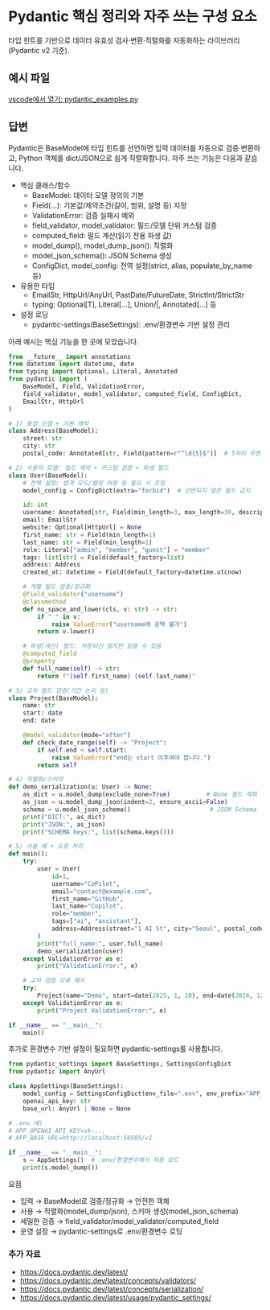 # Pydantic 핵심 정리와 자주 쓰는 구성 요소
타입 힌트를 기반으로 데이터 유효성 검사·변환·직렬화를 자동화하는 라이브러리(Pydantic v2 기준).

## 예시 파일
[vscode에서 열기: pydantic_examples.py](vscode://file/Users/donghun2/workspace/machine_learning/ua/chap04/structured-output-agent/pydantic_examples.py)

## 답변
Pydantic은 BaseModel에 타입 힌트를 선언하면 입력 데이터를 자동으로 검증·변환하고, Python 객체를 dict/JSON으로 쉽게 직렬화합니다. 자주 쓰는 기능은 다음과 같습니다.

- 핵심 클래스/함수
  - BaseModel: 데이터 모델 정의의 기본
  - Field(...): 기본값/제약조건(길이, 범위, 설명 등) 지정
  - ValidationError: 검증 실패시 예외
  - field_validator, model_validator: 필드/모델 단위 커스텀 검증
  - computed_field: 필드 계산(읽기 전용 파생 값)
  - model_dump(), model_dump_json(): 직렬화
  - model_json_schema(): JSON Schema 생성
  - ConfigDict, model_config: 전역 설정(strict, alias, populate_by_name 등)
- 유용한 타입
  - EmailStr, HttpUrl/AnyUrl, PastDate/FutureDate, StrictInt/StrictStr
  - typing: Optional[T], Literal[...], Union/|, Annotated[...] 등
- 설정 로딩
  - pydantic-settings(BaseSettings): .env/환경변수 기반 설정 관리

아래 예시는 핵심 기능을 한 곳에 모았습니다.

````python
from __future__ import annotations
from datetime import datetime, date
from typing import Optional, Literal, Annotated
from pydantic import (
    BaseModel, Field, ValidationError,
    field_validator, model_validator, computed_field, ConfigDict,
    EmailStr, HttpUrl
)

# 1) 중첩 모델 + 기본 제약
class Address(BaseModel):
    street: str
    city: str
    postal_code: Annotated[str, Field(pattern=r"^\d{5}$")]  # 5자리 우편번호

# 2) 사용자 모델: 필드 제약 + 커스텀 검증 + 파생 필드
class User(BaseModel):
    # 전역 설정: 엄격 모드/별칭 허용 등 필요 시 조정
    model_config = ConfigDict(extra="forbid")  # 선언되지 않은 필드 금지

    id: int
    username: Annotated[str, Field(min_length=3, max_length=30, description="3~30자")]
    email: EmailStr
    website: Optional[HttpUrl] = None
    first_name: str = Field(min_length=1)
    last_name: str = Field(min_length=1)
    role: Literal["admin", "member", "guest"] = "member"
    tags: list[str] = Field(default_factory=list)
    address: Address
    created_at: datetime = Field(default_factory=datetime.utcnow)

    # 개별 필드 검증/정규화
    @field_validator("username")
    @classmethod
    def no_space_and_lower(cls, v: str) -> str:
        if " " in v:
            raise ValueError("username에 공백 불가")
        return v.lower()

    # 파생(계산) 필드: 저장되진 않지만 읽을 수 있음
    @computed_field
    @property
    def full_name(self) -> str:
        return f"{self.first_name} {self.last_name}"

# 3) 교차 필드 검증(기간 논리 등)
class Project(BaseModel):
    name: str
    start: date
    end: date

    @model_validator(mode="after")
    def check_date_range(self) -> "Project":
        if self.end < self.start:
            raise ValueError("end는 start 이후여야 합니다.")
        return self

# 4) 직렬화/스키마
def demo_serialization(u: User) -> None:
    as_dict = u.model_dump(exclude_none=True)          # None 필드 제외
    as_json = u.model_dump_json(indent=2, ensure_ascii=False)
    schema = u.model_json_schema()                      # JSON Schema
    print("DICT:", as_dict)
    print("JSON:", as_json)
    print("SCHEMA keys:", list(schema.keys()))

# 5) 사용 예 + 오류 처리
def main():
    try:
        user = User(
            id=1,
            username="CoPilot",
            email="contact@example.com",
            first_name="GitHub",
            last_name="Copilot",
            role="member",
            tags=["ai", "assistant"],
            address=Address(street="1 AI St", city="Seoul", postal_code="12345"),
        )
        print("full_name:", user.full_name)
        demo_serialization(user)
    except ValidationError as e:
        print("ValidationError:", e)

    # 교차 검증 오류 예시
    try:
        Project(name="Demo", start=date(2025, 1, 10), end=date(2024, 12, 31))
    except ValidationError as e:
        print("Project ValidationError:", e)

if __name__ == "__main__":
    main()
````

추가로 환경변수 기반 설정이 필요하면 pydantic-settings를 사용합니다.

````python
from pydantic_settings import BaseSettings, SettingsConfigDict
from pydantic import AnyUrl

class AppSettings(BaseSettings):
    model_config = SettingsConfigDict(env_file=".env", env_prefix="APP_")
    openai_api_key: str
    base_url: AnyUrl | None = None

# .env 예)
# APP_OPENAI_API_KEY=sk-...
# APP_BASE_URL=http://localhost:50505/v1

if __name__ == "__main__":
    s = AppSettings()  # .env/환경변수에서 자동 로드
    print(s.model_dump())
````

요점
- 입력 → BaseModel로 검증/정규화 → 안전한 객체
- 사용 → 직렬화(model_dump/json), 스키마 생성(model_json_schema)
- 세밀한 검증 → field_validator/model_validator/computed_field
- 운영 설정 → pydantic-settings로 .env/환경변수 로딩

### 추가 자료
- https://docs.pydantic.dev/latest/
- https://docs.pydantic.dev/latest/concepts/validators/
- https://docs.pydantic.dev/latest/concepts/serialization/
- https://docs.pydantic.dev/latest/usage/pydantic_settings/